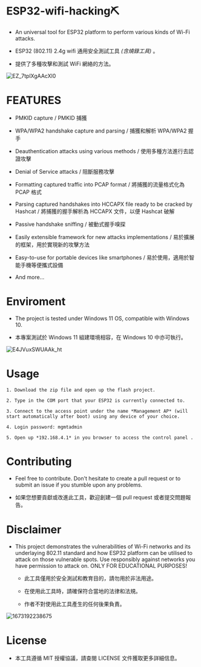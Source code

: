 # ESP32-wifi-hacking⛏️

 * An universal tool for ESP32 platform to perform various kinds of Wi-Fi attacks.
 
 * ESP32 (802.11) 2.4g wifi 通用安全測試工具 *(含燒錄工具)* 。
 
 * 提供了多種攻擊和測試 WiFi 網絡的方法。
 
![EZ_7tplXgAAcXl0](https://user-images.githubusercontent.com/86963505/236613044-1c9fd8f4-cfc7-4aa5-8569-d83dbebbdef3.jpg)

 
# FEATURES

* PMKID capture / PMKID 捕獲

* WPA/WPA2 handshake capture and parsing / 捕獲和解析 WPA/WPA2 握手

* Deauthentication attacks using various methods / 使用多種方法進行去認證攻擊

* Denial of Service attacks / 阻斷服務攻擊

* Formatting captured traffic into PCAP format / 將捕獲的流量格式化為 PCAP 格式

* Parsing captured handshakes into HCCAPX file ready to be cracked by Hashcat / 將捕獲的握手解析為 HCCAPX 文件，以便 Hashcat 破解

* Passive handshake sniffing / 被動式握手嗅探

* Easily extensible framework for new attacks implementations / 易於擴展的框架，用於實現新的攻擊方法

* Easy-to-use for portable devices like smartphones / 易於使用，適用於智能手機等便攜式設備

* And more...

# Enviroment

 * The project is tested under Windows 11 OS, compatible with Windows 10.
 
 * 本專案測試於 Windows 11 組建環境相容，在 Windows 10 中亦可執行。

 ![E4JVuxSWUAAk_ht](https://user-images.githubusercontent.com/86963505/236628180-f56b94ec-c8c1-44df-b0df-b421e775ea4b.jpg)


# Usage

    1. Download the zip file and open up the flash project. 

    2. Type in the COM port that your ESP32 is currently connected to.

    3. Connect to the access point under the name *Management AP* (will start automatically after boot) using any device of your choice.

    4. Login password: mgmtadmin

    5. Open up *192.168.4.1* in you browser to access the control panel .

# Contributing

* Feel free to contribute. Don't hesitate to create a pull request or to submit an issue if you stumble upon any problems.

* 如果您想要貢獻或改進此工具，歡迎創建一個 pull request 或者提交問題報告。

# Disclaimer

* This project demonstrates the vulnerabilities of Wi-Fi networks and its underlaying 802.11 standard and how ESP32 platform can be utilised to attack on those vulnerable 
spots. Use responsibly against networks you have permission to attack on. ONLY FOR EDUCATIONAL PURPOSES!

    * 此工具僅用於安全測試和教育目的，請勿用於非法用途。

    * 在使用此工具時，請確保符合當地的法律和法規。

    * 作者不對使用此工具產生的任何後果負責。

![1673192238675](https://user-images.githubusercontent.com/86963505/236613184-81d32dea-12b2-4a1a-a24c-0ec238bf196d.jpg)

# License

* 本工具遵循 MIT 授權協議，請查閱 LICENSE 文件獲取更多詳細信息。
